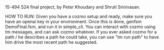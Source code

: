 15-494 S24 final project, by Peter Khoudary and Shruti Srinivasan.

HOW TO RUN:
Given you have a cozmo setup and ready, make sure you have an openai key in your environment. Once this is done, genfsm DemoFinal.fsm, and run it in simple_cli.
You can interact with cozmo using tm messages, and can ask cozmo whatever. If you ever asked cozmo for a path / he describes a path he could take, you can use "tm run path"
to have him drive the most recent path he suggested. 
